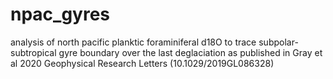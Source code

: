 # npac_gyres
analysis of north pacific planktic foraminiferal d18O to trace subpolar-subtropical gyre boundary over the last deglaciation as published in Gray et al 2020 Geophysical Research Letters (10.1029/2019GL086328)

